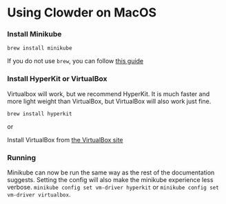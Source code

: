 # Using Clowder on MacOS

### Install Minikube

`brew install minikube`

If you do not use `brew`, you can follow [this guide](https://v1-18.docs.kubernetes.io/docs/tasks/tools/install-minikube/)


### Install HyperKit or VirtualBox

Virtualbox will work, but we recommend HyperKit. It is much faster and more 
light weight than VirtualBox, but VirtualBox will also work just fine. 

`brew install hyperkit`

or 

Install VirtualBox from [the VirtualBox site](https://www.virtualbox.org/wiki/Downloads)


### Running

Minikube can now be run the same way as the rest of the documentation suggests. 
Setting the config will also make the minikube experience less verbose.
`minikube config set vm-driver hyperkit` or  `minikube config set vm-driver virtualbox`.
